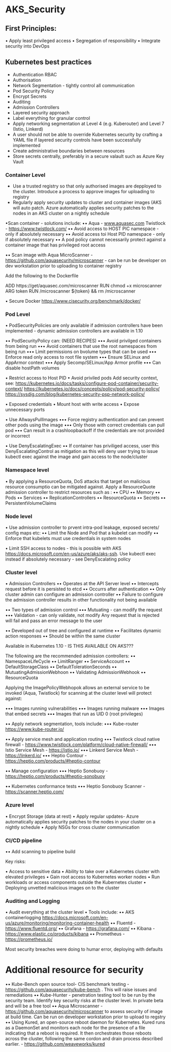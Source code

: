 # AKS_Security


## First Principles:

• Apply least privileged access
• Segregation of responsibility
• Integrate security into DevOps


## Kubernetes best practices

* Authentication RBAC
* Authorisation
* Network Segmentation - tightly control all communication
* Pod Security Policy
* Encrypt Secrets
* Auditing
* Admission Controllers
* Layered security approach
* Label everything for granular control
* Apply networking segmentation at Level 4 (e.g. Kuberouter) and Level 7 (Istio, Linkerd)
* A user should not be able to override Kubernetes security by crafting a YAML file if layered security controls have been successfully implemented
* Create administrative boundaries between resources
* Store secrets centrally, preferably in a secure valault such as Azure Key Vault

### Container Level 

* Use a trusted registry so that only authorised images are depployed to the cluster. Introduce a process to approve images for uploading to registry
* Regularly apply security updates to cluster and container images (AKS will auto patch. Azure automatically applies security patches to the nodes in an AKS cluster on a nightly schedule

•Scan container - solutions include:
•• Aqua - www.aquasec.com Twistlock - https://www.twistlock.com/
•• Avoid access to HOST PIC namespace - only if absolutely necessary
•• Avoid access toi Host PID namespace - only if absolutely necessary
•• A pod policy cannot necessarily protect against a container image that has privileged root access

•• Scan image with Aqua MicroScanner - https://github.com/aquasecurity/microscanner - can be run be developer on dev workstation prior to uploading to container registry

Add the following to the Dockerfile

ADD https://get/aquasec.com/microscanner
RUN chmod +x microscanner
ARG token
RUN /microscanner ${token} && rm /microscanner

• Secure Docker https://www.cisecurity.org/benchmark/docker/

### Pod Level

• PodSecurityPolicies are only available if admission controllers have been implemented - dynamic admission controllers are available in 1.10

•• PodSecurityPolicy can: (NEED RECIPES)
••• Avoid privilged containers from being run
••• Avoid containers that use the root namespaces from being run
••• Limit permissions on bvolume types that can be used
••• Enforce read only access to root file system
••• Ensure SELinux and AppArmor context
••• Apply Secomp/SELinux/App Armor profile
••• Can disable hostPath volumes

• Restrict access to Host PID
• Avoid priviled pods
Add security context, see:
https://kubernetes.io/docs/tasks/configure-pod-container/security-context/
https://kubernetes.io/docs/concepts/policy/pod-security-policy/
https://sysdig.com/blog/kubernetes-security-psp-network-policy/

• Exposed credentials
• Mount host with write access
• Expose unnecessary ports

• Use AllwaysPullImages
••• Force registry authentication and can prevent other pods using the image
••• Only those with correct credentials can pull pod
••• Can result in a crashloopbackoff if the credentials are not provided or incorrect

• Use DenyEscalatingExec
•• If container has priviliged access, user this DenyEscalatingControl as mitigation as this will deny user trying to issue kubectl exec against the image and gain access to the node/cluster

### Namespace level

• By applying a ResourceQuota, DoS attacks that target on malicious resource consumptio can be mitigated against. Apply a ResourceQuote admission controller to restrict resources such as :
•• CPU
•• Memory
•• Pods
•• Services
•• ReplicationControllers
•• ResourceQuota
•• Secrets
•• PersistentVolumeClaims

### Node level

• Use admission controller to prvent intra-pod leakage, exposed secrets/ config maps etc:
•• Limit the Node and Pod that a kubelet can modify
•• Enforce that kubelets must use credentials in system nodes

• Limit SSH access to nodes - this is possible with AKS https://docs.microsoft.com/en-us/azure/aks/aks-ssh. Use kubectl exec instead if absolutely necessary - see DenyEscalating policy

### Cluster level

• Admission Controllers
•• Operates at the API Server level
•• Intercepts request before it is persisted to etcd
•• Occurrs after authentication
•• Only cluster admin can configure an admission controller
•• Failure to configure the admission controller results in other functionality not being available

•• Two types of admission control
••• Mutuating - can modify the request
••• Validation - can only validate, not modify
Any request that is rejected will fail and pass an error message to the user

•• Developed out of tree and configured at runtime
•• Facilitates dynamic action responses
•• Should be within the same cluster

Available in Kubernetes 1.10 - IS THIS AVAILABLE ON AKS???

The following are the recommended admission controllers:
•• NamespaceLifeCycle
•• LimitRanger
•• ServiceAccount
•• DefaultStorageClass
•• DefaultTolerationSeconds
•• MutuatingAdmissionWebhoon
•• Validating AdmissionWebhook
•• ResourceQuota

Applying the ImagePolicyWebhopok allows an external service to be invoked (Aqua, Twistlock) for scanning at the cluster level will protect against:

••• Images running vulnerabilities
••• Images running malware
••• Images that embed secrets
••• Images that run as UID 0 (root privileges)

•• Apply network segmentation, tools include:
••• Kube-router https://www.kube-router.io/

•• Apply service mesh and application routing
••• Twistlock cloud native firewall - https://www.twistlock.com/platform/cloud-native-firewall/
••• Istio Service Mesh - https://istio.io/
••• Linkerd Service Mesh - https://linkerd.io/
••• Heptio Contour - https://heptio.com/products/#heptio-contour

•• Manage configuration
••• Heptio Sonobuoy - https://heptio.com/products/#heptio-sonobuoy

•• Kubernetes conformance tests
••• Heptio Sonobuoy Scanner - https://scanner.heptio.com/


### Azure level

• Encrypt Storage (data at rest)
• Apply regular updates- Azure automatically applies security patches to the nodes in your cluster on a nightly schedule
• Apply NSGs for cross cluster communication

### CI/CD pipeline

•• Add scanning to pipeline build

Key risks:

• Access to sensitive data
• Ability to take over a Kubernetes cluster with elevated privileges
• Gain root access to Kubernetes worker nodes
• Run workloads or access components outside the Kubernetes cluster
• Deploying unvetted malicious images on to the cluster

### Auditing and Logging

• Audit everything at the cluster level
• Tools include:
•• AKS containerlogging https://docs.microsoft.com/en-us/azure/monitoring/monitoring-container-health
•• Fluentd - https://www.fluentd.org/
•• Grafana - https://grafana.com/
•• Kibana - https://www.elastic.co/products/kibana
•• Prometheus - https://prometheus.io/


Most security breaches were doing to humar error, deploying with defaults


# Additional resource for security
•• Kube-Bench open source tool- CIS benchmark testing - https://github.com/aquasecurity/kube-bench . This will raise issues and remediations
•• Kube-Hunter - penetration testing tool to be run by the security team. Identify key security risks at the cluster level. In private beta and will be a free tool
•• Aqua Microscanner - https://github.com/aquasecurity/microscanner to assess security of image at build time. Can be run on developer workstation prior to upload to regstry
•• Using Kured, an open-source reboot daemon for Kubernetes. Kured runs as a DaemonSet and monitors each node for the presence of a file indicating that a reboot is required. It then orchestrates those reboots across the cluster, following the same cordon and drain process described earlier. - https://github.com/weaveworks/kured





